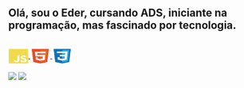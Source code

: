 ## Olá, sou o Eder, cursando ADS, iniciante na programação, mas fascinado por tecnologia.
<div align="center">
  <a href="https://github.com/edersoliveira">
</div>
<div style="display: inline_block"><br>
  <img align="center" alt="EO-Js" height="30" width="40" src="https://raw.githubusercontent.com/devicons/devicon/master/icons/javascript/javascript-plain.svg">
  <img align="center" alt="EO-HTML" height="30" width="40" src="https://raw.githubusercontent.com/devicons/devicon/master/icons/html5/html5-original.svg">
  <img align="center" alt="EO-CSS" height="30" width="40" src="https://raw.githubusercontent.com/devicons/devicon/master/icons/css3/css3-original.svg">
</div>
<br>   
<div> 
 <a href="https://www.linkedin.com/in/edersoliveira" target="_blank"><img src="https://img.shields.io/badge/-LinkedIn-%230077B5?style=for-the-badge&logo=linkedin&logoColor=white" target="_blank"></a> 
 <a href="https://instagram.com/edersoliveira01" target="_blank"><img src="https://img.shields.io/badge/-Instagram-%23E4405F?style=for-the-badge&logo=instagram&logoColor=white" target="_blank"></a>
 
</div>
